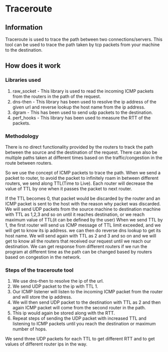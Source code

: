 # Traceroute

## Information

Traceroute is used to trace the path between two connections/servers. This tool can be used to trace the path taken by tcp packets from your machine to the destination.

## How does it work

### Libraries used
1. raw_socket - This library is used to read the incoming ICMP packets from the routers in the path of the request.
2. dns-then - This library has been used to resolve the ip address of the given url and reverse lookup the host name from the ip address.
3. dgram - This has been used to send udp packets to the destination.
4. perf_hooks - This library has been used to measure the RTT of the packets.

### Methodology

There is no direct functionality provided by the routers to track the path between the source and the destination of the request. There can also be multiple paths taken at different times based on the traffic/congestion in the route between routers.

So we use the concept of ICMP packets to trace the path. When we send a packet to router, to avoid the packet to infinitely roam in between different routers, we send along TTL(Time to Live). Each router will decrease the value of TTL by one when it passes the packet to next router.

If the TTL becomes 0, that packet would be discarded by the router and an ICMP packet is sent to the host with the reason why packet was discarded. We will send UDP packets from the source machine to destination machine with TTL as 1,2,3 and so on until it reaches destination, or we reach maximum value of TTL(it can be defined by the user)
When we send TTL by 1, the first router will send us ICMP message of TTL limit exceeded, and we will get to know its ip address. we can then do reverse dns lookup to get its host name. We will send again with TTL as 2 and 3 and so on and we will get to know all the routers that received our request until we reach our destination.
We can get response from different routers if we run the program at different time as the path can be changed based by routers based on congestion in the network.


### Steps of the traceroute tool
1. We use dns-then to resolve the ip of the url.
2. We send UDP packet to the ip with TTL 1.
3. Our ICMP listener will listen to the incoming ICMP packet from the router and will store the ip address.
4. We will then send UDP packet to the destination with TTL as 2 and then again ICMP packet will come from the second router in the path.
5. This ip would again be stored along with the RTT.
6. Repeat steps of sending the UDP packet with increased TTL and listening to ICMP packets until you reach the destination or maximum number of hops.

We send three UDP packets for each TTL to get different RTT and to get values of different router ips in the way.
